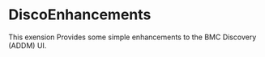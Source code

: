 # DiscoEnhancements
This exension Provides some simple enhancements to the BMC Discovery (ADDM) UI.
